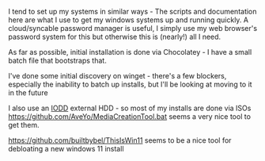 I tend to set up my systems in similar ways - The scripts and documentation here are what I use to get my windows systems up and running quickly. 
A cloud/syncable password manager is useful, I simply use my web browser's password system for this but otherwise this is (nearly!) all I need.

As far as possible, initial installation is done via Chocolatey - I have a small batch file that bootstraps that.

I've done some initial discovery on winget - there's a few blockers, especially the inability to batch up installs, but I'll be looking at moving to it in the future

I also use an [IODD](http://iodd.kr/wordpress/) external HDD - so most of my installs are done via ISOs https://github.com/AveYo/MediaCreationTool.bat 
seems a very nice tool to get them. 

https://github.com/builtbybel/ThisIsWin11 seems to be a nice tool for debloating a new windows 11 install 
